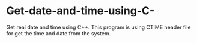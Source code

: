 # Get-date-and-time-using-C-
Get real date and time using C++. This program is using CTIME header file for get the time and date from the system.
